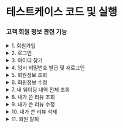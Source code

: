 <h1>테스트케이스 코드 및 실행</h1>

<h3>고객 회원 정보 관련 기능</h3>

<details>
    <summary>1. 회원가입</summary>
    <img src="../gif_file/joinUser.gif" alt="회원가입_gif">
</details>

<details>
    <summary>2. 로그인</summary>
    <img src="../gif_file/login.gif" alt="로그인_gif">
</details>

<details>
    <summary>3. 아이디 찾기</summary>
    <img src="../gif_file/findId.gif" alt="아이디찾기_gif">
</details>

<details>
    <summary>4. 임시 비밀번호 발급 및 재로그인</summary>
    <img src="../gif_file/findPassword.gif" alt="임시비밀번호발급_gif">
</details>

<details>
    <summary>5. 회원정보 조회</summary>
    <img src="../gif_file/getUserInfo.gif" alt="회원정보조회_gif">
</details>

<details>
    <summary>6. 회원정보 수정</summary>
    <img src="../gif_file/modifyUserInfo.gif" alt="회원정보수정_gif">
</details>

<details>
    <summary>7. 내 웨이팅 내역 전체 조회</summary>
    <img src="../gif_file/getMyWaitingList.gif" alt="전체조회_gif">
</details>

<details>
    <summary>8. 내가 쓴 리뷰 조회</summary>
    <img src="../gif_file/getReviewList.gif" alt="리뷰조회_gif">
</details>

<details>
    <summary>9. 내가 쓴 리뷰 수정</summary>
    <img src="../gif_file/modifyMyReview.gif" alt="리뷰수정_gif">
</details>

<details>
    <summary>10. 내가 쓴 리뷰 삭제</summary>
    <img src="../gif_file/deleteMyReview.gif" alt="리뷰삭제_gif">
</details>

<details>
    <summary>11. 회원 탈퇴</summary>
    <img src="../gif_file/withdrawUser.gif" alt="회원탈퇴_gif">
</details>
